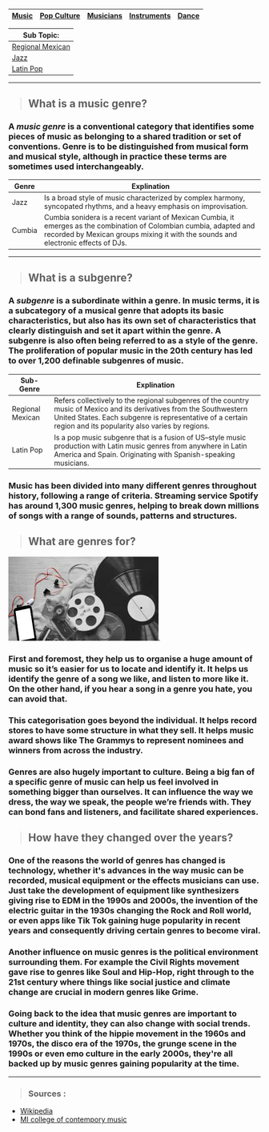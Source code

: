 | [Music](music.md) | [Pop Culture](pop-culture.md)| [Musicians](musicians.md) | [Instruments](instruments.md) | [Dance](dance.md) |
| -------- | ------- | ------- | ------ | -------- |


| Sub Topic: |
|-------|
| [Regional Mexican](regional-mexican.md)| 
| [Jazz](jazzGenre.md) |
| [Latin Pop](latin-pop.md) |

___

> ## What is a music genre?
### A *music genre* is a conventional category that identifies some pieces of music as belonging to a shared tradition or set of conventions. Genre is to be distinguished from musical form and musical style, although in practice these terms are sometimes used interchangeably.


| Genre | Explination|
| ---------------| --------|
| Jazz |  Is a broad style of music characterized by complex harmony, syncopated rhythms, and a heavy emphasis on improvisation.  |
| Cumbia | Cumbia sonidera is a recent variant of Mexican Cumbia, it emerges as the combination of Colombian cumbia, adapted and recorded by Mexican groups mixing it with the sounds and electronic effects of DJs. |
___


> ## What is a subgenre?
### A *subgenre* is a subordinate within a genre. In music terms, it is a subcategory of a musical genre that adopts its basic characteristics, but also has its own set of characteristics that clearly distinguish and set it apart within the genre. A subgenre is also often being referred to as a style of the genre. The proliferation of popular music in the 20th century has led to over 1,200 definable subgenres of music.

| Sub-Genre | Explination|
| ---------------| --------|
| Regional Mexican  | Refers collectively to the regional subgenres of the country music of Mexico and its derivatives from the Southwestern United States. Each subgenre is representative of a certain region and its popularity also varies by regions. |
| Latin Pop | Is a pop music subgenre that is a fusion of US–style music production with Latin music genres from anywhere in Latin America and Spain. Originating with Spanish-speaking musicians. |

### Music has been divided into many different genres throughout history, following a range of criteria. Streaming service Spotify has around 1,300 music genres, helping to break down millions of songs with a range of sounds, patterns and structures. 

> ## What are genres for?
![ Record with film and a phone scattered covering all corners except the top- left.](genre.jpg).

### First and foremost, they help us to organise a huge amount of music so it’s easier for us to locate and identify it. It helps us identify the genre of a song we like, and listen to more like it. On the other hand, if you hear a song in a genre you hate, you can avoid that. 

### This categorisation goes beyond the individual. It helps record stores to have some structure in what they sell. It helps music award shows like The Grammys to represent nominees and winners from across the industry. 

### Genres are also hugely important to culture. Being a big fan of a specific genre of music can help us feel involved in something bigger than ourselves. It can influence the way we dress, the way we speak, the people we’re friends with. They can bond fans and listeners, and facilitate shared experiences.

> ## How have they changed over the years?

### One of the reasons the world of genres has changed is technology, whether it's advances in the way music can be recorded, musical equipment or the effects musicians can use. Just take the development of equipment like synthesizers giving rise to EDM in the 1990s and 2000s, the invention of the electric guitar in the 1930s changing the Rock and Roll world, or even apps like Tik Tok gaining huge popularity in recent years and consequently driving certain genres to become viral.

### Another influence on music genres is the political environment surrounding them. For example the Civil Rights movement gave rise to genres like Soul and Hip-Hop, right through to the 21st century where things like social justice and climate change are crucial in modern genres like Grime.

### Going back to the idea that music genres are important to culture and identity, they can also change with social trends. Whether you think of the hippie movement in the 1960s and 1970s, the disco era of the 1970s, the grunge scene in the 1990s or even emo culture in the early 2000s, they're all backed up by music genres gaining popularity at the time.
---

 > ### Sources : 
 - [Wikipedia](https://en.wikipedia.org/wiki/Music_genre)
 - [MI college of contempory music](https://www.mi.edu/in-the-know/symphony-change-tracing-evolution-music-genres/)
 
